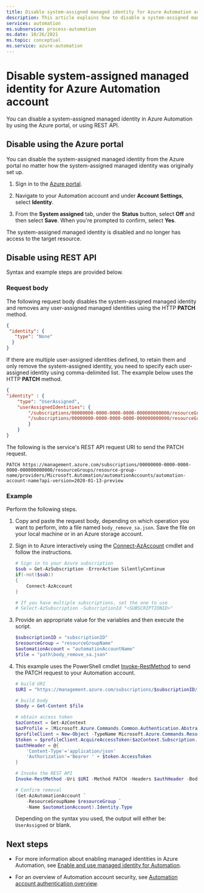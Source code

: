 ```yaml
---
title: Disable system-assigned managed identity for Azure Automation account
description: This article explains how to disable a system-assigned managed identity for an Azure Automation account.
services: automation
ms.subservice: process-automation
ms.date: 10/26/2021
ms.topic: conceptual
ms.service: azure-automation
---
```


# Disable system-assigned managed identity for Azure Automation account

You can disable a system-assigned managed identity in Azure Automation by using the Azure portal, or using REST API.

## Disable using the Azure portal

You can disable the system-assigned managed identity from the Azure portal no matter how the system-assigned managed identity was originally set up.

1. Sign in to the [Azure portal](https://portal.azure.com).

1. Navigate to your Automation account and under **Account Settings**, select **Identity**.

1. From the **System assigned** tab, under the **Status** button, select **Off** and then select **Save**. When you're prompted to confirm, select **Yes**.

The system-assigned managed identity is disabled and no longer has access to the target resource.

## Disable using REST API

Syntax and example steps are provided below.

### Request body

The following request body disables the system-assigned managed identity and removes any user-assigned managed identities using the HTTP **PATCH** method.

```json
{ 
 "identity": { 
   "type": "None" 
  } 
}

```

If there are multiple user-assigned identities defined, to retain them and only remove the system-assigned identity, you need to specify each user-assigned identity using comma-delimited list. The example below uses the HTTP **PATCH** method.

```json
{ 
"identity" : {
    "type": "UserAssigned",
    "userAssignedIdentities": {
        "/subscriptions/00000000-0000-0000-0000-000000000000/resourceGroups/resourceGroupName/providers/Microsoft.ManagedIdentity/userAssignedIdentities/firstIdentity": {},
        "/subscriptions/00000000-0000-0000-0000-000000000000/resourceGroups/resourceGroupName/providers/Microsoft.ManagedIdentity/userAssignedIdentities/secondIdentity": {}
        }
    }
}
```

The following is the service's REST API request URI to send the PATCH request.

```http
PATCH https://management.azure.com/subscriptions/00000000-0000-0000-0000-000000000000/resourceGroups/resource-group-name/providers/Microsoft.Automation/automationAccounts/automation-account-name?api-version=2020-01-13-preview
```

### Example

Perform the following steps.

1. Copy and paste the request body, depending on which operation you want to perform, into a file named `body_remove_sa.json`. Save the file on your local machine or in an Azure storage account.

1. Sign in to Azure interactively using the [Connect-AzAccount](/powershell/module/Az.Accounts/Connect-AzAccount) cmdlet and follow the instructions.

    ```powershell
    # Sign in to your Azure subscription
    $sub = Get-AzSubscription -ErrorAction SilentlyContinue
    if(-not($sub))
    {
        Connect-AzAccount
    }
    
    # If you have multiple subscriptions, set the one to use
    # Select-AzSubscription -SubscriptionId "<SUBSCRIPTIONID>"
    ```

1. Provide an appropriate value for the variables and then execute the script.

    ```powershell
    $subscriptionID = "subscriptionID"
    $resourceGroup = "resourceGroupName"
    $automationAccount = "automationAccountName"
    $file = "path\body_remove_sa.json"
    ```

1. This example uses the PowerShell cmdlet [Invoke-RestMethod](/powershell/module/microsoft.powershell.utility/invoke-restmethod) to send the PATCH request to your Automation account.

    ```powershell
    # build URI
    $URI = "https://management.azure.com/subscriptions/$subscriptionID/resourceGroups/$resourceGroup/providers/Microsoft.Automation/automationAccounts/$automationAccount`?api-version=2020-01-13-preview"
    
    # build body
    $body = Get-Content $file
    
    # obtain access token
    $azContext = Get-AzContext
    $azProfile = [Microsoft.Azure.Commands.Common.Authentication.Abstractions.AzureRmProfileProvider]::Instance.Profile
    $profileClient = New-Object -TypeName Microsoft.Azure.Commands.ResourceManager.Common.RMProfileClient -ArgumentList ($azProfile)
    $token = $profileClient.AcquireAccessToken($azContext.Subscription.TenantId)
    $authHeader = @{
        'Content-Type'='application/json'
        'Authorization'='Bearer ' + $token.AccessToken
    }
    
    # Invoke the REST API
    Invoke-RestMethod -Uri $URI -Method PATCH -Headers $authHeader -Body $body
    
    # Confirm removal
    (Get-AzAutomationAccount `
        -ResourceGroupName $resourceGroup `
        -Name $automationAccount).Identity.Type
    ```

    Depending on the syntax you used, the output will either be: `UserAssigned` or blank.

## Next steps

- For more information about enabling managed identities in Azure Automation, see [Enable and use managed identity for Automation](enable-managed-identity-for-automation.md).

- For an overview of Automation account security, see [Automation account authentication overview](automation-security-overview.md).
